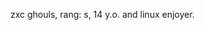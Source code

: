 zxc ghouls, rang: s, 14 y.o. and linux enjoyer.

<!---
TheSiriuss/TheSiriuss is a ✨ special ✨ repository because its `README.md` (this file) appears on your GitHub profile.
You can click the Preview link to take a look at your changes.
--->
